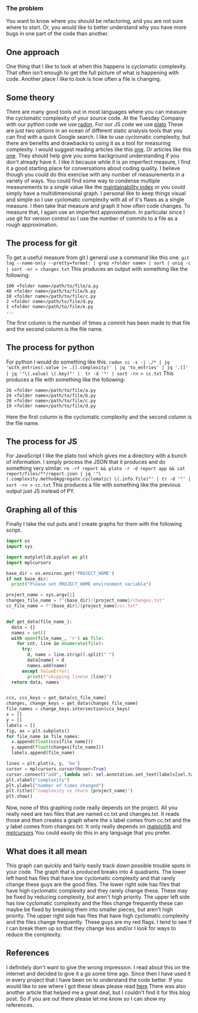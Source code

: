 ### The problem

You want to know where you should be refactoring, and you are not sure where to start.
Or, you would like to better understand why you have more bugs in one part of the code than another.

## One approach
One thing that I like to look at when this happens is cyclomatic complexity.
That often isn't enough to get the full picture of what is happening with code.
Another place I like to look is how often a file is changing.

## Some theory
There are many good tools out in most languages where you can measure the cyclomatic complexity of your source code.
At the Tuesday Company with our python code we use [radon](https://pypi.org/project/radon/).
For our JS code we use [plato](https://github.com/es-analysis/plato)
These are just two options in an ocean of different static analysis tools that you can find with a quick Google search.
I like to use cyclomatic complexity, but there are benefits and drawbacks to using it as a tool for measuring complexity. 
I would suggest reading articles like this [one](https://www.cqse.eu/en/blog/mccabe-cyclomatic-complexity/).
Or articles like this [one](https://www.softwareyoga.com/cyclomatic-complexity/).
They should help give you some background understanding if you don't already have it.
I like it because while it is an imperfect measure, I find it a good starting place for conversations about coding quality.
I believe though you could do this exercise with any number of measurements in a variety of ways.
You could find some way to condense multiple measurements to a single value like the [maintainability index](https://radon.readthedocs.io/en/latest/intro.html#maintainability-index) or you could simply have a multidimensional graph.
I personal like to keep things visual and simple so I use cyclomatic complexity with all of it's flaws as a single measure.
I then take that measure and graph it how often code changes.
To measure that, I again use an imperfect approximation.
In particular since I use git for version control so I use the number of commits to a file as a rough approximation.


## The process for git
To get a useful measure from git I general use a command like this one.
`git log --name-only --pretty=format: | grep <folder name> | sort | uniq -c | sort -nr > changes.txt`
This produces an output with something like the following:
```
100 <folder name>/path/to/file/a.py
40 <folder name>/path/to/file/b.py
10 <folder name>/path/to/file/c.py
2 <folder name>/path/to/file/d.py
1 <folder name>/path/to/file/e.py
...
```
The first column is the number of times a commit has been made to that file and the second column is the file name.

## The process for python
For python I would do something like this.
`radon cc -s -j ./* | jq 'with_entries(.value |= .[].complexity)' | jq 'to_entries' | jq '.[]' | jq '"\(.value) \(.key)"' |  tr -d '"' | sort -rn > cc.txt`
This produces a file with something like the following:
```
26 <folder name>/path/to/file/a.py
24 <folder name>/path/to/file/b.py
20 <folder name>/path/to/file/c.py
19 <folder name>/path/to/file/d.py
```
Here the first column is the cyclomatic complexity and the second column is the file name.

## The process for JS
For JavaScript I like the plato tool which gives me a directory with a bunch of information.
I simply process the JSON that it produces and do something very similar.
`rm -rf report && plato -r -d report app && cat report/files/**/report.json | jq '"\(.complexity.methodAggregate.cyclomatic) \(.info.file)"' | tr -d '"' | sort -rn > cc.txt`
This produces a file with something like the previous output just JS instead of PY.

## Graphing all of this
Finally I take the out puts and I create graphs for them with the following script.
```python
import os
import sys

import matplotlib.pyplot as plt
import mplcursors

base_dir = os.environ.get('PROJECT_HOME')
if not base_dir:
  print("Please set PROJECT_HOME environment variable")

project_name = sys.argv[1]
changes_file_name = f"{base_dir}/{project_name}/changes.txt"
cc_file_name = f"{base_dir}/{project_name}/cc.txt"


def get_data(file_name_):
  data = {}
  names = set()
  with open(file_name_, 'r') as file:
    for cnt, line in enumerate(file):
      try:
        d, name = line.strip().split(" ")
        data[name] = d
        names.add(name)
      except ValueError:
        print(f"skipping line\n {line}")
  return data, names


ccs, ccs_keys = get_data(cc_file_name)
changes, change_keys = get_data(changes_file_name)
file_names = change_keys.intersection(ccs_keys)
x = []
y = []
labels = []
fig, ax = plt.subplots()
for file_name in file_names:
  x.append(float(ccs[file_name]))
  y.append(float(changes[file_name]))
  labels.append(file_name)

lines = plt.plot(x, y, 'bo')
cursor = mplcursors.cursor(hover=True)
cursor.connect("add", lambda sel: sel.annotation.set_text(labels[sel.target.index]))
plt.xlabel("complexity")
plt.ylabel("number of times changed")
plt.title(f"complexity vs churn {project_name}")
plt.show()
```
Now, none of this graphing code really depends on the project.
All you really need are two files that are named cc.txt and changes.txt.
It reads those and then creates a graph where the x label comes from cc.txt and the y label comes from changes.txt.
It only really depends on [matplotlib](https://matplotlib.org/) and [mplcursors](https://mplcursors.readthedocs.io/en/stable/)
You could easily do this in any language that you prefer.

## What does it all mean
This graph can quickly and fairly easily track down possible trouble spots in your code.
The graph that is produced breaks into 4 quadrants.
The lower left hand has files that have low cyclomatic complexity and that rarely change these guys are the good files.
The lower right side has files that have high cyclomatic complexity and they rarely change these. These may be fixed by reducing complexity, but aren't high priority.
The upper left side has low cyclomatic complexity and the files change frequently these can maybe be fixed by breaking them into smaller pieces, but aren't high priority.
The upper right side has files that have high cyclomatic complexity and the files change frequently.  These guys are my red flags.
I tend to see if I can break them up so that they change less and/or I look for ways to reduce the complexity.

## References
I definitely don't want to give the wrong impression.
I read about this on the internet and decided to give it a go some time ago.
Since then I have used it in every project that I have been on to understand the code better.
If you would like to see where I got these ideas please read [here]( https://www.stickyminds.com/article/getting-empirical-about-refactoring)
There was also another article that helped me a great deal, but I couldn't find it for this blog post.
So if you are out there please let me know so I can show my references.
